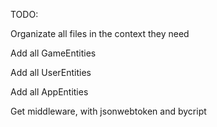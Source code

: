 TODO:

Organizate all files in the context they need

Add all GameEntities

Add all UserEntities

Add all AppEntities

Get middleware, with jsonwebtoken and bycript